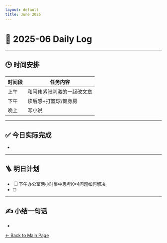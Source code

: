```yaml
---
layout: default
title: June 2025
---
```


# 📅 2025-06  Daily Log



---
## 🕒 时间安排

| 时间段 | 任务内容 |
|--------|----------| 
| 上午 | 和阿伟紧张刺激的一起改文章|
| 下午 |读后感+打篮球/健身房 | 
| 晚上 | 写小说 |



---

## ✅ 今日实际完成

- 
---


## 🪜 明日计划
- [ ] 下午办公室两小时集中思考K=4问题如何解决
- [ ] 



---

## ✍️ 小结一句话
- 


[← Back to Main Page](/index.md)
 


